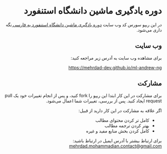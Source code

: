 <div dir=rtl align="right">

# دوره یادگیری ماشین دانشگاه استنفورد

در این ریپو سورس کد وب سایت [دوره یادگیری ماشین دانشگاه استنفورد به فارسی ](https://mehrdad-dev.github.io/ml-andrew-ng
) نگه داری می‌شود.


## وب سایت
برای مشاهده وب سایت به آدرس زیر مراجعه کنید:

https://mehrdad-dev.github.io/ml-andrew-ng


## مشارکت
برای مشارکت در این کار ابتدا این ریپو را fork کنید،
و پس از انجام تغییرات خود یک pull request ایجاد کنید.
پس از بررسی، تغییرات شما اعمال می‌شود.

اگر علاقه به مشارکت در این کار دارید از قبیل:
- کامل تر کردن محتوای مطالب
- بهتر کردن ترجمه مطالب
- کامل کردن بخش منابع مفید و غیره

برای ارتباط بیشتر با آدرس ایمیل در ارتباط باشید:
[mehrdad.mohammadian.contact@gmail.com](mailto:mehrdad.mohammadian.contact@gmail.com)


</div>
